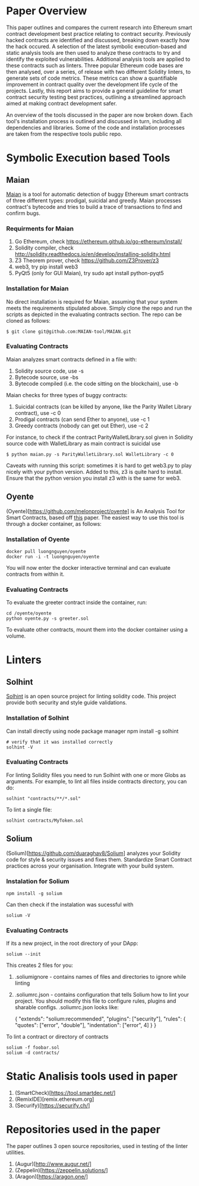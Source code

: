 # Paper Overview
This paper outlines and compares the current research into Ethereum smart contract development best practice relating to contract security. Previously hacked contracts are identified and discussed, breaking down exactly how the hack occured. A selection of the latest symbolic execution-based and static analysis tools are then used to analyze these contracts to try and identify the exploited vulnerabilities. Additional analysis tools are applied to these contracts such as linters. Three popular Ethereum code bases are then analysed, over a series, of release with two different Solidity linters, to generate sets of code metrics. These metrics can show a quantifiable improvement in contract quality over the development life cycle of the projects. Lastly, this report aims to provide a general guideline for smart contract security testing best practices, outlining a streamlined approach aimed at making contract development safer.

An overview of the tools discussed in the paper are now broken down. Each tool's installation process is outlined and discussed in turn, including all dependencies and libraries. Some of the code and installation processes are taken from the respective tools public repo.

# Symbolic Execution based Tools

## Maian
[Maian](https://github.com/MAIAN-tool/MAIAN)  is a tool for automatic detection of buggy Ethereum smart contracts of three different types: prodigal, suicidal and greedy. Maian processes contract's bytecode and tries to build a trace of transactions to find and confirm bugs. 

### Requirments for Maian
1. Go Ethereum, check https://ethereum.github.io/go-ethereum/install/
2. Solidity compiler, check http://solidity.readthedocs.io/en/develop/installing-solidity.html
3. Z3 Theorem prover, check https://github.com/Z3Prover/z3
4. web3, try pip install web3
5. PyQt5 (only for GUI Maian), try sudo apt install python-pyqt5

### Installation for Maian
No direct installation is required for Maian, assuming that your system meets the requirements stipulated above. Simply clone the repo and run the scripts as depicted in the evaluating contracts section. The repo can be cloned as follows:

	$ git clone git@github.com:MAIAN-tool/MAIAN.git

### Evaluating Contracts
Maian analyzes smart contracts defined in a file <contract file> with:

1. Solidity source code, use -s <contract file> <main contract name>
2. Bytecode source, use -bs <contract file>
3. Bytecode compiled (i.e. the code sitting on the blockchain), use -b <contract file>

Maian checks for three types of buggy contracts:

1. Suicidal contracts (can be killed by anyone, like the Parity Wallet Library contract), use -c 0
2. Prodigal contracts (can send Ether to anyone), use -c 1
3. Greedy contracts (nobody can get out Ether), use -c 2

For instance, to check if the contract ParityWalletLibrary.sol given in Solidity source code with WalletLibrary as main contract is suicidal use

	$ python maian.py -s ParityWalletLibrary.sol WalletLibrary -c 0
	
Caveats with running this script: sometimes it is hard to get web3.py to play nicely with your python version. Added to this, z3 is quite hard to install. Ensure that the python version you install z3 with is the same for web3.
	
## Oyente
(Oyente)[https://github.com/melonproject/oyente] is An Analysis Tool for Smart Contracts, based off [this](http://www.comp.nus.edu.sg/~loiluu/papers/oyente.pdf) paper. The easiest way to use this tool is through a docker container, as follows:

### Installation of Oyente
	
	docker pull luongnguyen/oyente
	docker run -i -t luongnguyen/oyente
You will now enter the docker interactive terminal and can evaluate contracts from within it.

### Evaluating Contracts
To evaluate the greeter contract inside the container, run:

	cd /oyente/oyente
	python oyente.py -s greeter.sol
To evaluate other contracts, mount them into the docker container using a volume.

# Linters

## Solhint
[Solhint](https://github.com/protofire/solhint) is an open source project for linting solidity code.  This project provide both security and style guide validations.

### Installation of Solhint
Can install directly using node package manager
	npm install -g solhint

	# verify that it was installed correctly
	solhint -V
	
### Evaluating Contracts

For linting Solidity files you need to run Solhint with one or more Globs as arguments. For example, to lint all files inside contracts directory, you can do:

	solhint "contracts/**/*.sol"
To lint a single file:

	solhint contracts/MyToken.sol	
	
## Solium 
(Solium)[https://github.com/duaraghav8/Solium] analyzes your Solidity code for style & security issues and fixes them. Standardize Smart Contract practices across your organisation. Integrate with your build system. 

### Instalation for Solium
	
	npm install -g solium
Can then check if the instalation was sucessful with
	
	solium -V
	
### Evaluating Contracts
If its a new project, in the root directory of your DApp:

	solium --init
This creates 2 files for you:

1. .soliumignore - contains names of files and directories to ignore while linting
2. .soliumrc.json - contains configuration that tells Solium how to lint your project. You should modify this file to configure rules, plugins and sharable configs.
.soliumrc.json looks like:

	{
	  "extends": "solium:recommended",
	  "plugins": ["security"],
	  "rules": {
	    "quotes": ["error", "double"],
	    "indentation": ["error", 4]
	  }
	}

To lint a contract or directory of contracts

	solium -f foobar.sol
	solium -d contracts/
	
	
# Static Analisis tools used in paper
1. (SmartCheck)[https://tool.smartdec.net/]
2. (RemixIDE)[remix.ethereum.org]
3. (Securify)[https://securify.ch/]
	
# Repositories used in the paper
The paper outlines 3 open source repositories, used in testing of the linter utilities.
1. (Augur)[http://www.augur.net/]
2. (Zeppelin)[https://zeppelin.solutions/]
3. (Aragon)[https://aragon.one/]
